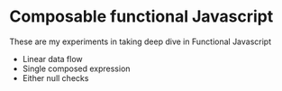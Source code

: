 # Composable functional Javascript

These are my experiments in taking deep dive in Functional Javascript

* Linear data flow
* Single composed expression
* Either null checks